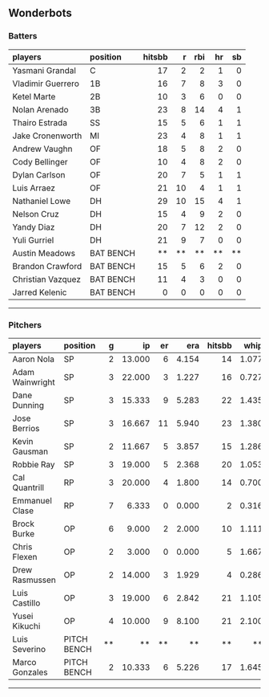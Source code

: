 ## Wonderbots

### Batters

 
|players           |position  | hitsbb|  r| rbi| hr| sb| 
|:-----------------|:---------|------:|--:|---:|--:|--:| 
|Yasmani Grandal   |C         |     17|  2|   2|  1|  0| 
|Vladimir Guerrero |1B        |     16|  7|   8|  3|  0| 
|Ketel Marte       |2B        |     10|  3|   6|  0|  0| 
|Nolan Arenado     |3B        |     23|  8|  14|  4|  1| 
|Thairo Estrada    |SS        |     15|  5|   6|  1|  1| 
|Jake Cronenworth  |MI        |     23|  4|   8|  1|  1| 
|Andrew Vaughn     |OF        |     18|  5|   8|  2|  0| 
|Cody Bellinger    |OF        |     10|  4|   8|  2|  0| 
|Dylan Carlson     |OF        |     20|  7|   5|  1|  1| 
|Luis Arraez       |OF        |     21| 10|   4|  1|  1| 
|Nathaniel Lowe    |DH        |     29| 10|  15|  4|  1| 
|Nelson Cruz       |DH        |     15|  4|   9|  2|  0| 
|Yandy Diaz        |DH        |     20|  7|  12|  2|  0| 
|Yuli Gurriel      |DH        |     21|  9|   7|  0|  0| 
|Austin Meadows    |BAT BENCH |     **| **|  **| **| **| 
|Brandon Crawford  |BAT BENCH |     15|  5|   6|  2|  0| 
|Christian Vazquez |BAT BENCH |     11|  4|   3|  0|  0| 
|Jarred Kelenic    |BAT BENCH |      0|  0|   0|  0|  0| 


* * *

### Pitchers

 
|players         |position    |  g|     ip| er|   era| hitsbb|  whip| so|  w| sv| 
|:---------------|:-----------|--:|------:|--:|-----:|------:|-----:|--:|--:|--:| 
|Aaron Nola      |SP          |  2| 13.000|  6| 4.154|     14| 1.077| 17|  0|  0| 
|Adam Wainwright |SP          |  3| 22.000|  3| 1.227|     16| 0.727| 18|  1|  0| 
|Dane Dunning    |SP          |  3| 15.333|  9| 5.283|     22| 1.435| 13|  1|  0| 
|Jose Berrios    |SP          |  3| 16.667| 11| 5.940|     23| 1.380| 16|  1|  0| 
|Kevin Gausman   |SP          |  2| 11.667|  5| 3.857|     15| 1.286| 12|  1|  0| 
|Robbie Ray      |SP          |  3| 19.000|  5| 2.368|     20| 1.053| 24|  2|  0| 
|Cal Quantrill   |RP          |  3| 20.000|  4| 1.800|     14| 0.700| 15|  2|  0| 
|Emmanuel Clase  |RP          |  7|  6.333|  0| 0.000|      2| 0.316|  9|  0|  5| 
|Brock Burke     |OP          |  6|  9.000|  2| 2.000|     10| 1.111|  8|  0|  0| 
|Chris Flexen    |OP          |  2|  3.000|  0| 0.000|      5| 1.667|  2|  0|  0| 
|Drew Rasmussen  |OP          |  2| 14.000|  3| 1.929|      4| 0.286| 15|  2|  0| 
|Luis Castillo   |OP          |  3| 19.000|  6| 2.842|     21| 1.105| 21|  0|  0| 
|Yusei Kikuchi   |OP          |  4| 10.000|  9| 8.100|     21| 2.100| 10|  0|  0| 
|Luis Severino   |PITCH BENCH | **|     **| **|    **|     **|    **| **| **| **| 
|Marco Gonzales  |PITCH BENCH |  2| 10.333|  6| 5.226|     17| 1.645|  3|  1|  0| 


* * *


